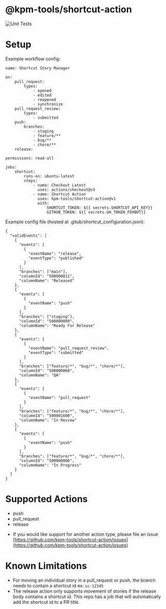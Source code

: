 # @kpm-tools/shortcut-action

![Unit Tests](https://github.com/kpm-tools/shortcut-action/actions/workflows/tests.yml/badge.svg?branch=main)

# Setup

Example workflow config:

```
name: Shortcut Story Manager

on:
    pull_request:
        types:
            - opened
            - edited
            - reopened
            - synchronize
    pull_request_review:
        types:
            - submitted
    push:
        branches:
            - staging
            - feature/**
            - bug/**
            - chore/**
    release:

permissions: read-all

jobs:
    shortcut:
        runs-on: ubuntu-latest
        steps:
            - name: Checkout Latest
              uses: actions/checkout@v3
            - name: Shortcut Action
              uses: kpm-tools/shortcut-action@v1
              with:
                  SHORTCUT_TOKEN: ${{ secrets.SHORTCUT_API_KEY}}
                  GITHUB_TOKEN: ${{ secrets.GH_TOKEN_FOXBOT}}
```

Example config file (hosted at .gitub/shortcut_configuration.json):

```
{
  "validEvents": [
    {
      "events": [
        {
          "eventName": "release",
          "eventType": "published"
        }
      ],
      "branches": ["main"],
      "columnId": "500000011",
      "columnName": "Released"
    },
    {
      "events": [
        {
          "eventName": "push"
        }
      ],
      "branches": ["staging"],
      "columnId": "500000009",
      "columnName": "Ready For Release"
    },
    {
      "events": [
        {
          "eventName": "pull_request_review",
          "eventType": "submitted"
        }
      ],
      "branches": ["feature/*", "bug/*", "chore/*"],
      "columnId": "500000060",
      "columnName": "QA"
    },
    {
      "events": [
        {
          "eventName": "pull_request"
        }
      ],
      "branches": ["feature/*", "bug/*", "chore/*"],
      "columnId": "500001600",
      "columnName": "In Review"
    },
    {
      "events": [
        {
          "eventName": "push"
        }
      ],
      "branches": ["feature/*", "bug/*", "chore/*"],
      "columnId": "500000006",
      "columnName": "In Progress"
    }
  ]
}
```

# Supported Actions

- push
- pull_request
- release

* If you would like support for another action type, please file an issue [https://github.com/kpm-tools/shortcut-action/issues](https://github.com/kpm-tools/shortcut-action/issues)

# Known Limitations

- For moving an individual story in a pull_request or push, the branch needs to contain a shortcut id ex: `sc-12345`
- The release action only supports movement of stories if the release body contains a shortcut id. This repo has a job that will automatically add the shortcut id to a PR title.
